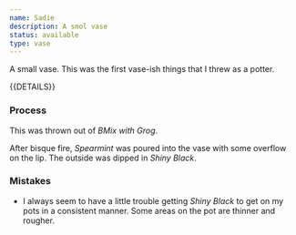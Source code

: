 ```yaml
---
name: Sadie
description: A smol vase
status: available
type: vase
---
```


A small vase. This was the first vase-ish things that I threw as a potter. 

{{DETAILS}}

### Process

This was thrown out of *BMix with Grog*. 

After bisque fire, *Spearmint* was poured into the vase with some overflow on the lip. The outside was dipped in *Shiny Black*. 

### Mistakes

* I always seem to have a little trouble getting *Shiny Black* to get on my pots in a consistent manner. Some areas on the pot are thinner and rougher.